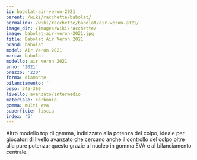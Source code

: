 ```yaml
---
id: babolat-air-veron-2021
parent: /wiki/racchette/babolat/
permalink: /wiki/racchette/babolat/air-veron-2021/
image_dir: /images/wiki/racchette/
image: babolat-air-veron-2021.jpg
title: Babolat Air Veron 2021
brand: babolat
model: Air Veron 2021
marca: babolat
modello: air veron 2021
anno: '2021'
prezzo: '220'
forma: diamante
bilanciamento: ''
peso: 345-360
livello: avanzato/intermedio
materiale: carbonio
gomma: multi eva
superficie: liscia
index: '5'
---
```

Altro modello top di gamma, indirizzato alla potenza del colpo, ideale per giocatori di livello avanzato che cercano anche il controllo del colpo oltre alla pure potenza; questo grazie al nucleo in gomma EVA e al bilanciamento centrale.